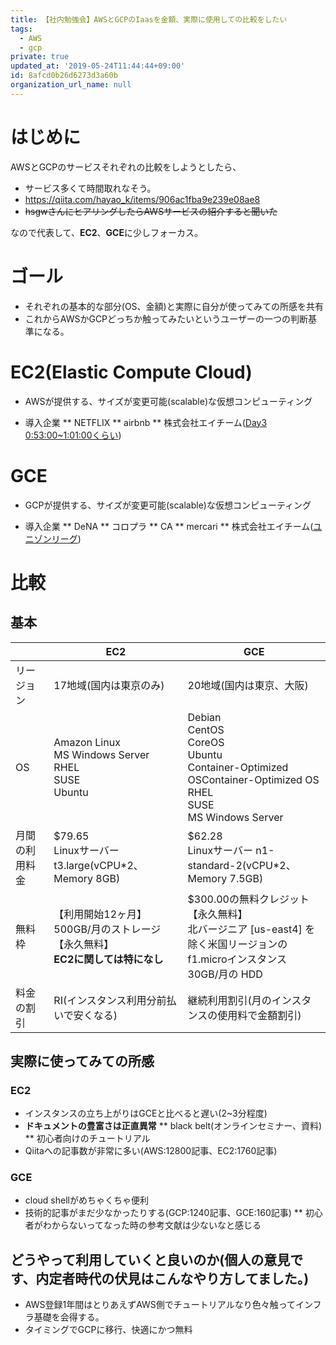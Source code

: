```yaml
---
title: 【社内勉強会】AWSとGCPのIaasを金額、実際に使用しての比較をしたい
tags:
  - AWS
  - gcp
private: true
updated_at: '2019-05-24T11:44:44+09:00'
id: 8afcd0b26d6273d3a60b
organization_url_name: null
---
```

# はじめに

AWSとGCPのサービスそれぞれの比較をしようとしたら、

* サービス多くて時間取れなそう。
* https://qiita.com/hayao_k/items/906ac1fba9e239e08ae8
* ~~hsgwさんにヒアリングしたらAWSサービスの紹介すると聞いた~~

なので代表して、**EC2**、**GCE**に少しフォーカス。

# ゴール

* それぞれの基本的な部分(OS、金額)と実際に自分が使ってみての所感を共有
* これからAWSかGCPどっちか触ってみたいというユーザーの一つの判断基準になる。

# EC2(Elastic Compute Cloud)

* AWSが提供する、サイズが変更可能(scalable)な仮想コンピューティング

* 導入企業
** NETFLIX
** airbnb
** 株式会社エイチーム([Day3 0:53:00~1:01:00くらい](https://aws.amazon.com/jp/summit2018-report/))

# GCE

* GCPが提供する、サイズが変更可能(scalable)な仮想コンピューティング

* 導入企業
** DeNA
** コロプラ
** CA
** mercari
** 株式会社エイチーム([ユニゾンリーグ](https://cloudplatform-jp.googleblog.com/2014/12/gcp-google-cloud-platform-rpg-gcp.html))

# 比較

## 基本

|  |EC2  |GCE  |
|---|---|---|
|リージョン |17地域(国内は東京のみ)  |20地域(国内は東京、大阪) |
|OS  |Amazon Linux<br>MS Windows Server<br>RHEL<br>SUSE<br>Ubuntu |Debian<br>CentOS<br>CoreOS<br>Ubuntu<br>Container-Optimized OSContainer-Optimized OS<br>RHEL<br>SUSE<br>MS Windows Server |
|月間の利用料金|$79.65<br>Linuxサーバー t3.large(vCPU*2、Memory 8GB)|$62.28<br>Linuxサーバー n1-standard-2(vCPU*2、Memory 7.5GB)|
|無料枠|【利用開始12ヶ月】<br>500GB/月のストレージ<br>【永久無料】<br>**EC2に関しては特になし**|$300.00の無料クレジット<br>【永久無料】<br>北バージニア [us-east4] を除く米国リージョンのf1.microインスタンス<br>30GB/月の HDD|
|料金の割引|RI(インスタンス利用分前払いで安くなる)|継続利用割引(月のインスタンスの使用料で金額割引)|

## 実際に使ってみての所感

### EC2
* インスタンスの立ち上がりはGCEと比べると遅い(2~3分程度)
* **ドキュメントの豊富さは正直異常**
** black belt(オンラインセミナー、資料)
** 初心者向けのチュートリアル
* Qiitaへの記事数が非常に多い(AWS:12800記事、EC2:1760記事)

### GCE
* cloud shellがめちゃくちゃ便利
* 技術的記事がまだ少なかったりする(GCP:1240記事、GCE:160記事)
** 初心者がわからないってなった時の参考文献は少ないなと感じる

## どうやって利用していくと良いのか(個人の意見です、内定者時代の伏見はこんなやり方してました。)

* AWS登録1年間はとりあえずAWS側でチュートリアルなり色々触ってインフラ基礎を会得する。
* タイミングでGCPに移行、快適にかつ無料
